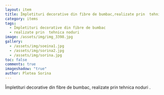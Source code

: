 ```yaml
---
layout: item
title: Împletituri decorative din fibre de bumbac,realizate prin  tehnica   noduri
category: items
tags:
  - Împletituri decorative din fibre de bumbac
  - realizate prin  tehnica noduri
image: /assets/img/img_3398.jpg
gallery:
  - /assets/img/soeina1.jpg
  - /assets/img/sorina2.jpg
  - /assets/img/sorina.jpg
toc: false
comments: true
imageshadow: "true"
author: Pletea Sorina
---
```

Împletituri decorative din fibre de bumbac, realizate prin tehnica  noduri .